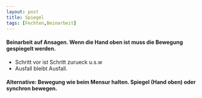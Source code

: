 ```yaml
---
layout: post
title: Spiegel
tags: [Fechten,Beinarbeit]
---
```


#### Beinarbeit auf Ansagen. Wenn die Hand oben ist muss die Bewegung gespiegelt werden. 
* Schritt vor ist Schritt zurueck u.s.w
* Ausfall bleibt Ausfall. 

#### Alternative: Bewegung wie beim Mensur halten. Spiegel (Hand oben) oder synchron bewegen. 
